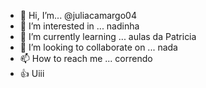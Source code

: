 - 👋 Hi, I’m... @juliacamargo04
- 👀 I’m interested in ... nadinha
- 🌱 I’m currently learning ... aulas da Patricia
- 💞️ I’m looking to collaborate on ... nada
- 📫 How to reach me ... correndo
- :+1: Uiii
<!---
juliacamargo04/juliacamargo04 is a ✨ special ✨ repository because its `README.md` (this file) appears on your GitHub profile.
You can click the Preview link to take a look at your changes.
--->
